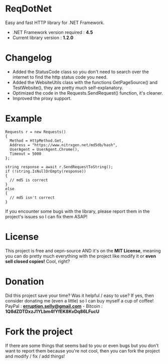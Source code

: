 # ReqDotNet
Easy and fast HTTP library for .NET Framework.

- .NET Framework version required : **4.5**
- Current library version : **1.2.0**

# Changelog
- Added the StatusCode class so you don't need to search over the internet to find the http status code you need.
- Added the WebsiteUtils class with the functions GetPageSource() and TestWebsite(), they are pretty much self-explanatory.
- Optimized the code in the Requests.SendRequest() function, it's cleaner.
- Improved the proxy support.

# Example
````
Requests r = new Requests()
{
  Method = HttpMethod.Get,
  Address = "https://www.nitrxgen.net/md5db/hash",
  UserAgent = UserAgent.Chrome(),
  Timeout = 5000
};

string response = await r.SendRequestToString();
if (!string.IsNullOrEmpty(response))
{
  // md5 is correct
}
else
{
  // md5 isn't correct
}
````

If you encounter some bugs with the library, please report them in the project's issues so I can fix them ASAP!

# License
This project is free and oepn-source AND it's on the **MIT License**, meaning you can do pretty much everything with the project like modify it or **even sell closed copies!** Cool, right?

# Donation
Did this project save your time? Was it helpful / easy to use? If yes, then consider donating me (even a little) so I can buy myself a cup of coffee!
PayPal : **erruption.selly@gmail.com** - Bitcoin : **1Q8dZDTDxzJ1YLbm4fYfEK8KvDq86LFucU**

# Fork the project
If there are some things that seems bad to you or even bugs but you don't want to report them because you're not cool, then you can fork the project and modify / fix / add things!

